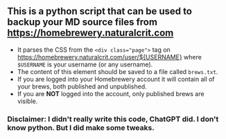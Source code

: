 ## This is a python script that can be used to backup your MD source files from https://homebrewery.naturalcrit.com

- It parses the CSS from the `<div class="page">` tag on https://homebrewery.naturalcrit.com/user/${USERNAME} where `$USERNAME` is your username (or any username).  
- The content of this element should be saved to a file called `brews.txt`.  
- If you are logged into your Homebrewery account it will contain all of your brews, both published and unpublished.  
- If you are **NOT** logged into the account, only published brews are visible.

### Disclaimer: I didn't really write this code, ChatGPT did. I don't know python. But I did make some tweaks.
